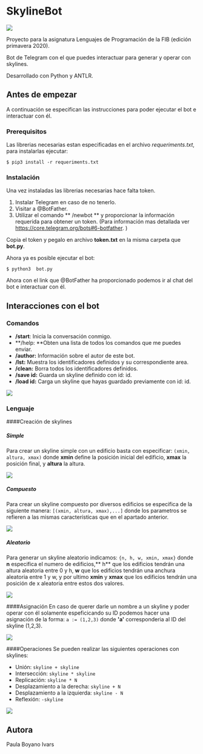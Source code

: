 # SkylineBot

[![](https://media.istockphoto.com/vectors/long-city-skyline-silhouette-in-a-flat-style-for-the-footer-modern-vector-id1218805861?k=6&m=1218805861&s=170667a&w=0&h=M8QNfXr724X3ToeEGNHL7tFaVxo12ratZSfJHwJi7Mc=)](https://media.istockphoto.com/vectors/long-city-skyline-silhouette-in-a-flat-style-for-the-footer-modern-vector-id1218805861?k=6&m=1218805861&s=170667a&w=0&h=M8QNfXr724X3ToeEGNHL7tFaVxo12ratZSfJHwJi7Mc=)

Proyecto para la asignatura Lenguajes de Programación de la FIB (edición primavera 2020).

Bot de Telegram con el que puedes interactuar para generar y operar con skylines.

Desarrollado con Python y ANTLR.

## Antes de empezar

A continuación se especifican las instrucciones para poder ejecutar el bot e interactuar con él.

### Prerequisitos

Las librerias necesarias estan especificadas en el archivo *requeriments.txt*,  para instalarlas ejecutar:

```
$ pip3 install -r requeriments.txt
```

### Instalación

Una vez instaladas las librerias necesarias hace falta token.

 1. Instalar Telegram en caso de no tenerlo.
 1. Visitar a @BotFather.
 1. Utilizar el comando ** /newbot **  y proporcionar la información requerida para obtener un token.  (Para información mas detallada ver https://core.telegram.org/bots#6-botfather. )

Copia el token y pegalo en archivo **token.txt** en la misma carpeta que **bot.py**.

Ahora ya es posible ejecutar el bot:

```
$ python3  bot.py
```
Ahora con el link que @BotFather ha proporcionado podemos ir al chat del bot e interactuar con él.


## Interacciones con el bot



### Comandos

- **/start**: Inicia la conversación conmigo.
- **/help: **Obten una lista de todos los comandos que me puedes enviar.
- **/author:** Información sobre el autor de este bot.
- **/lst:** Muestra los identificadores definidos y su correspondiente area.
- **/clean:** Borra todos los identificadores definidos.
- **/save id:** Guarda un skyline definido con id: id.
- **/load id:** Carga un skyline que hayas guardado previamente con id: id.

[![](https://raw.githubusercontent.com/waleska404/SkylineBot/master/fotosReadme/Captura%20de%20pantalla%20de%202020-06-08%2020-20-26.png?token=AGIVB626XROCZIXFJBBXIAS647CCU)](https://raw.githubusercontent.com/waleska404/SkylineBot/master/fotosReadme/Captura%20de%20pantalla%20de%202020-06-08%2020-20-26.png?token=AGIVB626XROCZIXFJBBXIAS647CCU)

### Lenguaje

####Creación de skylines

##### Simple
Para crear un skyline simple con un edificio basta con especificar: ```(xmin, altura, xmax)``` donde **xmin** define la posición inicial del edificio, **xmax** la posición final, y **altura** la altura.

[![](https://raw.githubusercontent.com/waleska404/SkylineBot/master/fotosReadme/Captura%20de%20pantalla%20de%202020-06-08%2020-45-34.png?token=AGIVB65XRJZ3XFLLOI2SS6S647CF2)](https://raw.githubusercontent.com/waleska404/SkylineBot/master/fotosReadme/Captura%20de%20pantalla%20de%202020-06-08%2020-45-34.png?token=AGIVB65XRJZ3XFLLOI2SS6S647CF2)

##### Compuesto
Para crear un skyline compuesto por diversos edificios se especifica de la siguiente manera: ```[(xmin, altura, xmax),...]``` donde los parametros se refieren a las mismas características que en el apartado anterior.

[![](https://raw.githubusercontent.com/waleska404/SkylineBot/master/fotosReadme/Captura%20de%20pantalla%20de%202020-06-08%2020-46-33.png?token=AGIVB622EJ4HDIDD7ZDI7S2647CHY)](https://raw.githubusercontent.com/waleska404/SkylineBot/master/fotosReadme/Captura%20de%20pantalla%20de%202020-06-08%2020-46-33.png?token=AGIVB622EJ4HDIDD7ZDI7S2647CHY)

##### Aleatorio
Para generar un skyline aleatorio indicamos: ```{n, h, w, xmin, xmax}``` donde **n** especifica el numero de edificios,** h** que los edificios tendrán una altura aleatoria entre 0 y h, **w** que los edificios tendrán una anchura aleatoria entre 1 y w, y por ultimo **xmin** y **xmax** que los edificios tendrán una posición de x aleatoria entre estos dos valores.


[![](https://raw.githubusercontent.com/waleska404/SkylineBot/master/fotosReadme/Captura%20de%20pantalla%20de%202020-06-08%2020-47-03.png?token=AGIVB647FYCF7FBW74ZSX6C647CMC)](https://raw.githubusercontent.com/waleska404/SkylineBot/master/fotosReadme/Captura%20de%20pantalla%20de%202020-06-08%2020-47-03.png?token=AGIVB647FYCF7FBW74ZSX6C647CMC)

####Asignación
En caso de querer darle un nombre a un skyline y poder operar con él solamente espeficicando su ID podemos hacer una asignación de la forma: ```a := (1,2,3)``` donde **'a'** corresponderia al ID del skyline (1,2,3).

[![](https://raw.githubusercontent.com/waleska404/SkylineBot/master/fotosReadme/Captura%20de%20pantalla%20de%202020-06-08%2020-47-25.png?token=AGIVB6YS7HN6QAYPTAXCEG2647CSI)](https://raw.githubusercontent.com/waleska404/SkylineBot/master/fotosReadme/Captura%20de%20pantalla%20de%202020-06-08%2020-47-25.png?token=AGIVB6YS7HN6QAYPTAXCEG2647CSI)

####Operaciones
Se pueden realizar las siguientes operaciones con skylines:

- Unión: ```skyline + skyline```
- Intersección: ```skyline * skyline```
- Replicación: ```skyline * N ```
- Desplazamiento a la derecha: ```skyline + N```
- Desplazamiento a la izquierda: ```skyline - N```
- Reflexión: ```-skyline```

[![](https://raw.githubusercontent.com/waleska404/SkylineBot/master/fotosReadme/Captura%20de%20pantalla%20de%202020-06-08%2020-48-06.png?token=AGIVB63HOE6FHKUBLPTKRH2647CUE)](https://raw.githubusercontent.com/waleska404/SkylineBot/master/fotosReadme/Captura%20de%20pantalla%20de%202020-06-08%2020-48-06.png?token=AGIVB63HOE6FHKUBLPTKRH2647CUE)



## Autora

Paula Boyano Ivars

